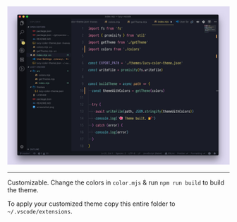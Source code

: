 ![theme screenshot one](screenshot.jpg)

---

Customizable. Change the colors in `color.mjs` & run `npm run build` to build
the theme.

To apply your customized theme copy this entire folder to
`~/.vscode/extensions`.

<!-- # Publish Commands
npx vsce login Hermitter
npx vsce package
npx vsce publish

npx ovsx publish -p <token>
-->
